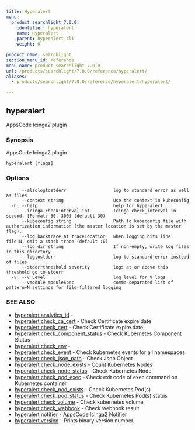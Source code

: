 ```yaml
---
title: Hyperalert
menu:
  product_searchlight_7.0.0:
    identifier: hyperalert
    name: Hyperalert
    parent: hyperalert-cli
    weight: 0

product_name: searchlight
section_menu_id: reference
menu_name: product_searchlight_7.0.0
url: /products/searchlight/7.0.0/reference/hyperalert/
aliases:
  - products/searchlight/7.0.0/reference/hyperalert/hyperalert/

---
```

## hyperalert

AppsCode Icinga2 plugin

### Synopsis

AppsCode Icinga2 plugin

```
hyperalert [flags]
```

### Options

```
      --alsologtostderr                  log to standard error as well as files
      --context string                   Use the context in kubeconfig
  -h, --help                             help for hyperalert
      --icinga.checkInterval int         Icinga check_interval in second. [Format: 30, 300] (default 30)
      --kubeconfig string                Path to kubeconfig file with authorization information (the master location is set by the master flag).
      --log_backtrace_at traceLocation   when logging hits line file:N, emit a stack trace (default :0)
      --log_dir string                   If non-empty, write log files in this directory
      --logtostderr                      log to standard error instead of files
      --stderrthreshold severity         logs at or above this threshold go to stderr
  -v, --v Level                          log level for V logs
      --vmodule moduleSpec               comma-separated list of pattern=N settings for file-filtered logging
```

### SEE ALSO

* [hyperalert analytics_id](/products/searchlight/7.0.0/reference/hyperalert/hyperalert_analytics_id)	 - 
* [hyperalert check_ca_cert](/products/searchlight/7.0.0/reference/hyperalert/hyperalert_check_ca_cert)	 - Check Certificate expire date
* [hyperalert check_cert](/products/searchlight/7.0.0/reference/hyperalert/hyperalert_check_cert)	 - Check Certificate expire date
* [hyperalert check_component_status](/products/searchlight/7.0.0/reference/hyperalert/hyperalert_check_component_status)	 - Check Kubernetes Component Status
* [hyperalert check_env](/products/searchlight/7.0.0/reference/hyperalert/hyperalert_check_env)	 - 
* [hyperalert check_event](/products/searchlight/7.0.0/reference/hyperalert/hyperalert_check_event)	 - Check kubernetes events for all namespaces
* [hyperalert check_json_path](/products/searchlight/7.0.0/reference/hyperalert/hyperalert_check_json_path)	 - Check Json Object
* [hyperalert check_node_exists](/products/searchlight/7.0.0/reference/hyperalert/hyperalert_check_node_exists)	 - Count Kubernetes Nodes
* [hyperalert check_node_status](/products/searchlight/7.0.0/reference/hyperalert/hyperalert_check_node_status)	 - Check Kubernetes Node
* [hyperalert check_pod_exec](/products/searchlight/7.0.0/reference/hyperalert/hyperalert_check_pod_exec)	 - Check exit code of exec command on Kubernetes container
* [hyperalert check_pod_exists](/products/searchlight/7.0.0/reference/hyperalert/hyperalert_check_pod_exists)	 - Check Kubernetes Pod(s)
* [hyperalert check_pod_status](/products/searchlight/7.0.0/reference/hyperalert/hyperalert_check_pod_status)	 - Check Kubernetes Pod(s) status
* [hyperalert check_volume](/products/searchlight/7.0.0/reference/hyperalert/hyperalert_check_volume)	 - Check kubernetes volume
* [hyperalert check_webhook](/products/searchlight/7.0.0/reference/hyperalert/hyperalert_check_webhook)	 - Check webhook result
* [hyperalert notifier](/products/searchlight/7.0.0/reference/hyperalert/hyperalert_notifier)	 - AppsCode Icinga2 Notifier
* [hyperalert version](/products/searchlight/7.0.0/reference/hyperalert/hyperalert_version)	 - Prints binary version number.



